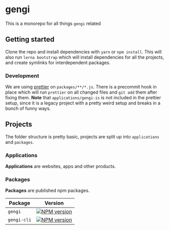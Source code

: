 # gengi

This is a monorepo for all things `gengi` related


## Getting started

Clone the repo and install dependencies with `yarn` or `npm install`. This will also run `lerna bootstrap` which will install dependencies for all the projects, and create symlinks for interdependent packages.

### Development

We are using [prettier](https://github.com/prettier/prettier) on `packages/**/*.js`. There is a precommit hook in place which will run `prettier` on all changed files and `git add` them after fixing them. **Note** that `applications/gengi-is` is not included in the prettier setup, since it is a legacy project with a pretty weird setup and breaks in a bunch of funny ways.


## Projects

The folder structure is pretty basic, projects are split up into `applications` and `packages`.

### Applications
**Applications** are websites, apps and other products.

### Packages
**Packages** are published npm packages.

| Package     | Version |
|-------------|-------------------|
| `gengi`     | [![NPM version](https://img.shields.io/npm/v/gengi.svg?style=flat-square)](https://www.npmjs.com/package/gengi) |
| `gengi-cli` | [![NPM version](https://img.shields.io/npm/v/gengi-cli.svg?style=flat-square)](https://www.npmjs.com/package/gengi-cli) |
